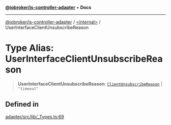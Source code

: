 [**@iobroker/js-controller-adapter**](../../README.md) • **Docs**

***

[@iobroker/js-controller-adapter](../../globals.md) / [\<internal\>](../README.md) / UserInterfaceClientUnsubscribeReason

# Type Alias: UserInterfaceClientUnsubscribeReason

> **UserInterfaceClientUnsubscribeReason**: [`ClientUnsubscribeReason`](ClientUnsubscribeReason.md) \| `"timeout"`

## Defined in

[adapter/src/lib/\_Types.ts:69](https://github.com/ioBroker/ioBroker.js-controller/blob/664d3c56250ad4e09c02e3cf6b90746a581d9f55/packages/adapter/src/lib/_Types.ts#L69)
